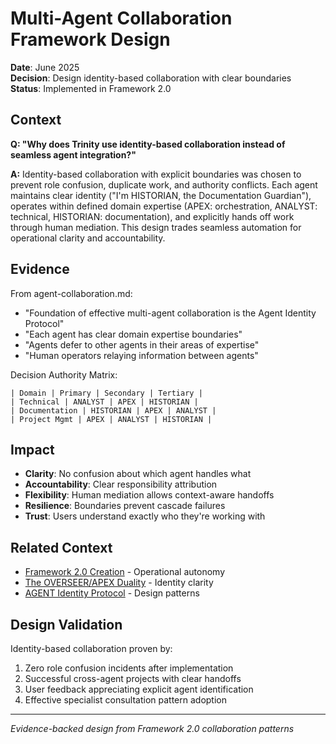 # Multi-Agent Collaboration Framework Design

**Date**: June 2025  
**Decision**: Design identity-based collaboration with clear boundaries  
**Status**: Implemented in Framework 2.0  

## Context

**Q: "Why does Trinity use identity-based collaboration instead of seamless agent integration?"**

**A:** Identity-based collaboration with explicit boundaries was chosen to prevent role confusion, duplicate work, and authority conflicts. Each agent maintains clear identity ("I'm HISTORIAN, the Documentation Guardian"), operates within defined domain expertise (APEX: orchestration, ANALYST: technical, HISTORIAN: documentation), and explicitly hands off work through human mediation. This design trades seamless automation for operational clarity and accountability.

## Evidence

From agent-collaboration.md:
- "Foundation of effective multi-agent collaboration is the Agent Identity Protocol"
- "Each agent has clear domain expertise boundaries"
- "Agents defer to other agents in their areas of expertise"
- "Human operators relaying information between agents"

Decision Authority Matrix:
```
| Domain | Primary | Secondary | Tertiary |
| Technical | ANALYST | APEX | HISTORIAN |
| Documentation | HISTORIAN | APEX | ANALYST |
| Project Mgmt | APEX | ANALYST | HISTORIAN |
```

## Impact

- **Clarity**: No confusion about which agent handles what
- **Accountability**: Clear responsibility attribution
- **Flexibility**: Human mediation allows context-aware handoffs
- **Resilience**: Boundaries prevent cascade failures
- **Trust**: Users understand exactly who they're working with

## Related Context

- [Framework 2.0 Creation](../technical/framework-2-birth.md) - Operational autonomy
- [The OVERSEER/APEX Duality](overseer-apex-duality.md) - Identity clarity
- [AGENT Identity Protocol](../cultural/trinity-architecture-patterns.md) - Design patterns

## Design Validation

Identity-based collaboration proven by:
1. Zero role confusion incidents after implementation
2. Successful cross-agent projects with clear handoffs
3. User feedback appreciating explicit agent identification
4. Effective specialist consultation pattern adoption

---

*Evidence-backed design from Framework 2.0 collaboration patterns*